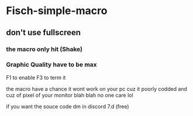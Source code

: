 # Fisch-simple-macro

## don't use fullscreen

### the macro only hit (Shake)
### Graphic Quality have to be max

F1 to enable
F3 to term it

the macro have a chance it wont work on your pc cuz it poorly codded and cuz of pixel of your monitor blah blah no one care lol

if you want the souce code dm in discord 7.d (free)
